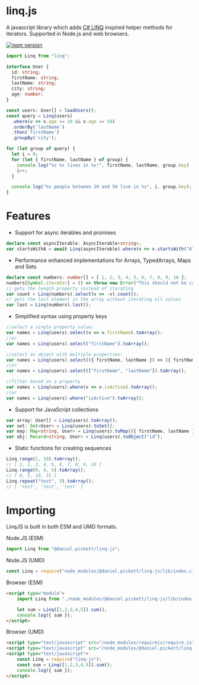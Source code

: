 # linq.js

A javascript library which adds [C# LINQ](https://docs.microsoft.com/en-us/dotnet/api/system.linq.enumerable?view=net-6.0) inspired helper methods for iterators. Supported in Node.js and web browsers.

[![npm version](https://badge.fury.io/js/@daniel.pickett%2Flinq-js.svg)](https://badge.fury.io/js/@daniel.pickett%2Flinq-js)

```typescript
import Linq from "linq";

interface User {
  id: string;
  firstName: string;
  lastName: string;
  city: string;
  age: number;
}

const users: User[] = loadUsers();
const query = Linq(users)
  .where(v => v.age >= 20 && v.age <= 50)
  .orderBy('lastName')
  .then('firstName')
  .groupBy('city');

for (let group of query) {
  let i = 0;
  for (let { firstName, lastName } of group) {
    console.log("%s %s lives in %s!", firstName, lastName, group.key)
    i++;
  }

  console.log("%s people between 20 and 50 live in %s", i, group.key);
}
```
# Features

* Support for async iterables and promises
```typescript
declare const asyncIterable: AsyncIterable<string>;
var startsWithA = await Linq(asyncIterable).where(v => v.startsWith("A")).toArray();
```

* Performance enhanced implementations for Arrays, TypedArrays, Maps and Sets
```typescript
declare const numbers: number[] = [ 1, 2, 3, 4, 5, 6, 7, 8, 9, 10 ];
numbers[Symbol.iterator] = () => throw new Error("This should not be called!");
// gets the length property instead of iterating
var count = Linq(numbers).select(v => -v).count();
// gets the last element in the array without iterating all values
var last = Linq(numbers).last();
```

* Simplified syntax using property keys

```typescript
//select a single property value:
var names = Linq(users).select(v => v.firstName).toArray();
//or
var names = Linq(users).select("firstName").toArray();

//select an object with multiple properties:
var names = Linq(users).select(({ firstName, lastName }) => ({ firstName, lastName })).toArray();
//or
var names = Linq(users).select(["firstName", "lastName"]).toArray();

//filter based on a property
var names = Linq(users).where(v => v.isActive).toArray();
//or
var names = Linq(users).where("isActive").toArray();
```

* Support for JavaScript collections
```typescript
var array: User[] = Linq(users).toArray();
var set: Set<User> = Linq(users).toSet();
var map: Map<string, User> = Linq(users).toMap(({ firstName, lastName }) => firstName + " " + lastName);
var obj: Record<string, User> = Linq(users).toObject("id");
```

* Static functions for creating sequences
```typescript
Linq.range(1, 10).toArray();
// [ 1, 2, 3, 4, 5, 6, 7, 8, 9, 10 ]
Linq.range(0, 4, 5).toArray();
// [ 0, 5, 10, 15 ]
Linq.repeat("test", 3).toArray();
// [ 'test', 'test', 'test' ]
```
# Importing
LinqJS is built in both ESM and UMD formats.

Node.JS (ESM)
```javascript
import Linq from "@daniel.pickett/linq-js";
```

Node.JS (UMD)
```javascript
const Linq = require("node_modules/@daniel.pickett/linq-js/lib/index.cjs");
```

Browser (ESM)
```html
<script type="module">
	import Linq from "./node_modules/@daniel.pickett/linq-js/lib/index.mjs";

	let sum = Linq([1,2,3,4,5]).sum();
	console.log({ sum });
</script>
```

Browser (UMD)
```html
<script type="text/javascript" src="/node_modules/requirejs/require.js"></script>
<script type="text/javascript" src="/node_modules/@daniel.pickett/linq-js/lib/index.cjs"></script>
<script type="text/javascript">
	const Linq = require("linq-js");
	const sum = Linq([1,2,3,4,5]).sum();
	console.log({ sum });
</script>
```